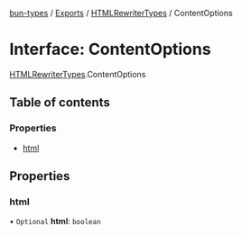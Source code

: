 [bun-types](https://oven-sh.github.io/bun-types/README.md) / [Exports](https://oven-sh.github.io/bun-types/modules.md) / [HTMLRewriterTypes](https://oven-sh.github.io/bun-types/modules/HTMLRewriterTypes.md) / ContentOptions

# Interface: ContentOptions

[HTMLRewriterTypes](https://oven-sh.github.io/bun-types/modules/HTMLRewriterTypes.md).ContentOptions

## Table of contents

### Properties

- [html](https://oven-sh.github.io/bun-types/interfaces/HTMLRewriterTypes.ContentOptions.md#html)

## Properties

### html

• `Optional` **html**: `boolean`
